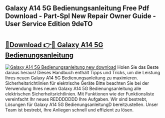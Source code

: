 ## Galaxy A14 5G Bedienungsanleitung Free Pdf Download - Part-Spl New Repair Owner Guide - User Service Edition 9deTO

# <h2><a href="http://df07mmn.blite.top/?on=Galaxy+A14+5G+Bedienungsanleitung">🔗Download 👉🔴 Galaxy A14 5G Bedienungsanleitung</a></h2>

[![Galaxy A14 5G Bedienungsanleitung new download](https://i.imgur.com/lujVjoI.png)](http://df07mmn.blite.top/?on=Galaxy+A14+5G+Bedienungsanleitung)
Holen Sie das Beste daraus heraus! Dieses Handbuch enthält Tipps und Tricks, um die Leistung Ihres neuen Galaxy A14 5G Bedienungsanleitung zu maximieren. Sicherheitsrichtlinien für elektrische Geräte Bitte beachten Sie bei der Verwendung Ihres neuen Galaxy A14 5G Bedienungsanleitung alle elektrischen Sicherheitsrichtlinien. Mit Funktionen wie der Funktionsliste vereinfacht Ihr neues REDDDDDDD Ihre Aufgaben. Wir sind bestrebt, Lösungen für Galaxy A14 5G BedienungsanleitungD bereitzustellen. Unser Team ist bestrebt, Ihre Anliegen schnell und effizient zu lösen.
